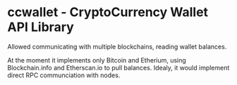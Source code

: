 # ccwallet - CryptoCurrency Wallet API Library

Allowed communicating with multiple blockchains, reading wallet balances.

At the moment it implements only Bitcoin and Etherium, using Blockchain.info and Etherscan.io to pull balances. Idealy, it would implement direct RPC communciation with nodes.

